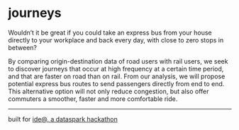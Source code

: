 # journeys

Wouldn’t it be great if you could take an express bus from your house directly to your workplace and back every day, with close to zero stops in between? 

By comparing origin-destination data of road users with rail users, we seek to discover journeys that occur at high frequency at a certain time period, and that are faster on road than on rail. From our analysis, we will propose potential express bus routes to send passengers directly from end to end. This alternative option will not only reduce congestion, but also offer commuters a smoother, faster and more comfortable ride. 

---

built for [ide@, a dataspark hackathon](https://www.datasparkanalytics.com/competition)
